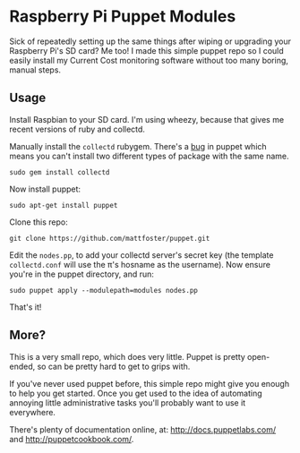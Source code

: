 # Raspberry Pi Puppet Modules

Sick of repeatedly setting up the same things after wiping or upgrading your
Raspberry Pi's SD card? Me too! I made this simple puppet repo so I could
easily install my Current Cost monitoring software without too many boring,
manual steps.

## Usage

Install Raspbian to your SD card. I'm using wheezy, because that gives me
recent versions of ruby and collectd.
  
Manually install the `collectd` rubygem. There's a 
[bug](http://projects.puppetlabs.com/issues/1398) in puppet which means
you can't install two different types of package with the same name.
 
    sudo gem install collectd

Now install puppet:

    sudo apt-get install puppet

Clone this repo:

    git clone https://github.com/mattfoster/puppet.git

Edit the `nodes.pp`, to add your collectd server's secret key (the template
`collectd.conf` will use the π's hosname as the username). Now ensure you're in
the puppet directory, and run:

    sudo puppet apply --modulepath=modules nodes.pp 

That's it!

## More?

This is a very small repo, which does very little. Puppet is pretty open-ended,
so can be pretty hard to get to grips with.

If you've never used puppet before, this simple repo might give you enough to
help you get started. Once you get used to the idea of automating annoying
little administrative tasks you'll probably want to use it everywhere.

There's plenty of documentation online, at: http://docs.puppetlabs.com/ and
http://puppetcookbook.com/.
